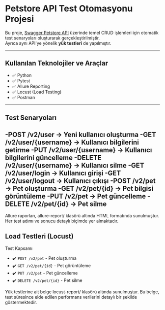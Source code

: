 # Petstore API Test Otomasyonu Projesi

Bu proje, [Swagger Petstore API](https://petstore.swagger.io/) üzerinde temel CRUD işlemleri için otomatik test senaryoları oluşturarak gerçekleştirilmiştir.  
Ayrıca aynı API'ye yönelik **yük testleri** de yapılmıştır.

---

##  Kullanılan Teknolojiler ve Araçlar

- ✅ Python
- ✅ Pytest
- ✅ Allure Reporting
- ✅ Locust (Load Testing)
- ✅ Postman

---

##  Test Senaryoları

-POST /v2/user → Yeni kullanıcı oluşturma
-GET /v2/user/{username} → Kullanıcı bilgilerini getirme
-PUT /v2/user/{username} → Kullanıcı bilgilerini güncelleme
-DELETE /v2/user/{username} → Kullanıcı silme
-GET /v2/user/login → Kullanıcı girişi
-GET /v2/user/logout → Kullanıcı çıkışı
-POST /v2/pet → Pet oluşturma
-GET /v2/pet/{id} → Pet bilgisi görüntüleme
-PUT /v2/pet → Pet güncelleme
-DELETE /v2/pet/{id} → Pet silme
 ---

 Allure raporları, allure-report/ klasörü altında HTML formatında sunulmuştur. Her test adımı ve sonucu detaylı biçimde yer almaktadır.

## Load Testleri (Locust)
 Test Kapsamı
- ✔️ `POST /v2/pet` - Pet oluşturma
- ✔️ `GET /v2/pet/{id}` - Pet görüntüleme
- ✔️ `PUT /v2/pet` - Pet güncelleme
- ✔️ `DELETE /v2/pet/{id}` - Pet silme


Yük testlerine ait belge locust-report/ klasörü altında sunulmuştur.
Bu belge, test süresince elde edilen performans verilerini detaylı bir şekilde göstermektedir.
